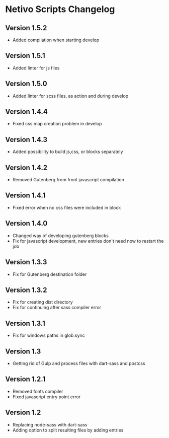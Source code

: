 # Netivo Scripts Changelog

## Version 1.5.2
- Added compilation when starting develop

## Version 1.5.1
- Added linter for js files

## Version 1.5.0
- Added linter for scss files, as action and during develop

## Version 1.4.4
- Fixed css map creation problem in develop

## Version 1.4.3
- Added possibility to build js,css, or blocks separately

## Version 1.4.2 
- Removed Gutenberg from front javascript compilation

## Version 1.4.1
- Fixed error when no css files were included in block

## Version 1.4.0
- Changed way of developing gutenberg blocks
- Fix for javascript development, new entries don't need now to restart the job

## Version 1.3.3
- Fix for Gutenberg destination folder

## Version 1.3.2
- Fix for creating dist directory
- Fix for continuing after sass compiler error

## Version 1.3.1
- Fix for windows paths in glob.sync

## Version 1.3
- Getting rid of Gulp and process files with dart-sass and postcss

## Version 1.2.1
- Removed fonts compiler
- Fixed javascript entry point error

## Version 1.2
- Replacing node-sass with dart-sass
- Adding option to split resulting files by adding entries